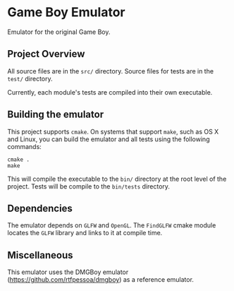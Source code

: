 # Game Boy Emulator
Emulator for the original Game Boy.

## Project Overview
All source files are in the `src/` directory.
Source files for tests are in the `test/` directory.

Currently, each module's tests are compiled into their own executable.

## Building the emulator
This project supports `cmake`. On systems that support `make`, such as OS X and Linux, you can build the emulator and all tests using the following commands:
```
cmake .
make
```
   
This will compile the executable to the `bin/` directory at the root level of the project.
Tests will be compile to the `bin/tests` directory.

## Dependencies
The emulator depends on `GLFW` and `OpenGL`. The `FindGLFW` cmake module locates the `GLFW` library and links to it at compile time.

## Miscellaneous
This emulator uses the DMGBoy emulator (https://github.com/rtfpessoa/dmgboy) as a reference emulator. 

